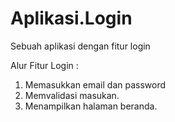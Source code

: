# Aplikasi.Login
Sebuah aplikasi dengan fitur login

Alur Fitur Login :
1. Memasukkan email dan password
2. Memvalidasi masukan.
3. Menampilkan halaman beranda.
